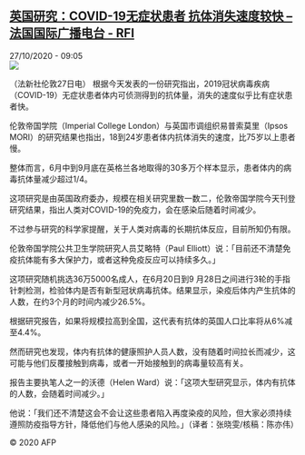 <!--1603788949000-->
[英国研究：COVID-19无症状患者 抗体消失速度较快 – 法国国际广播电台 - RFI](http://www.rfi.fr//cn/contenu/20201027-%E8%8B%B1%E5%9B%BD%E7%A0%94%E7%A9%B6covid-19%E6%97%A0%E7%97%87%E7%8A%B6%E6%82%A3%E8%80%85-%E6%8A%97%E4%BD%93%E6%B6%88%E5%A4%B1%E9%80%9F%E5%BA%A6%E8%BE%83%E5%BF%AB)
------

<div>27/10/2020 - 09:05</div><img src="https://s.rfi.fr/media/display/2f921b52-1830-11eb-9357-005056bf87d6/w:310/p:16x9/int0011b.201027160502.jpg"><div class="t-content__body u-clearfix"><p>（法新社伦敦27日电）    根据今天发表的一份研究指出，2019冠状病毒疾病（COVID-19）无症状患者体内可侦测得到的抗体量，消失的速度似乎比有症状患者快。</p><p>    伦敦帝国学院（Imperial College London）与英国市调组织易普索莫里（Ipsos MORI）的研究结果也指出，18到24岁患者体内抗体消失的速度，比75岁以上患者慢。</p><p>    整体而言，6月中到9月底在英格兰各地取得的30多万个样本显示，患者体内的病毒抗体量减少超过1/4。</p><p>    这项研究是由英国政府委办，规模在相关研究里数一数二，伦敦帝国学院今天刊登研究结果，指出人类对COVID-19的免疫力，会在感染后随着时间减少。</p><p>    不过参与研究的科学家提醒，关于人类对病毒的长期抗体反应，目前所知仍有限。</p><p>    伦敦帝国学院公共卫生学院研究人员艾略特（Paul Elliott）说：「目前还不清楚免疫抗体能有多大保护力，或者这种免疫反应可以持续多久。」</p><p>    这项研究随机挑选36万5000名成人，在6月20日到9 月28日之间进行3轮的手指针刺检测，检验体内是否有新型冠状病毒抗体。结果显示，染疫后体内产生抗体的人数，在约3个月的时间内减少26.5%。</p><p>    根据研究报告，如果将规模拉高到全国，这代表有抗体的英国人口比率将从6%减至4.4%。</p><p>    然而研究也发现，体内有抗体的健康照护人员人数，没有随着时间拉长而减少，这可能与他们反覆接触到病毒，或者一开始接触到的病毒量较高有关。</p><p>    报告主要执笔人之一的沃德（Helen Ward）说：「这项大型研究显示，体内有抗体的人数，会随着时间减少。」</p><p>    他说：「我们还不清楚这会不会让这些患者陷入再度染疫的风险，但大家必须持续遵照防疫指导方针，降低他们与他人感染的风险。」（译者：张晓雯/核稿：陈亦伟）</p><p class="t-copyright">© 2020 AFP</p>        </div>
